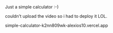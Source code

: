 
Just a simple calculator :-)

couldn't upload the video so i had to deploy it LOL.

simple-calculator-k2nn809wk-alexios10.vercel.app

